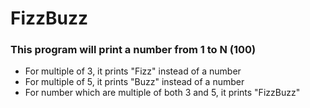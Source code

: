 # FizzBuzz

### This program will print a number from 1 to N (100)
* For multiple of 3, it prints "Fizz" instead of a number
* For multiple of 5, it prints "Buzz" instead of a number
* For number which are multiple of both 3 and 5, it prints "FizzBuzz"
